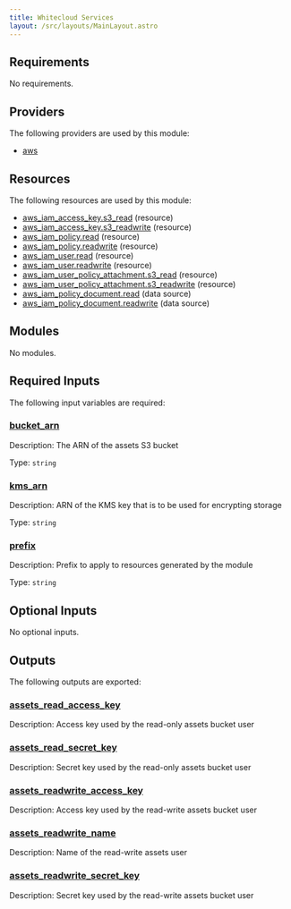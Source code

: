 ```yaml
---
title: Whitecloud Services
layout: /src/layouts/MainLayout.astro
---
```




## Requirements

No requirements.

## Providers

The following providers are used by this module:

- <a name="provider_aws"></a> [aws](#provider\_aws)

## Resources

The following resources are used by this module:

- [aws_iam_access_key.s3_read](https://registry.terraform.io/providers/hashicorp/aws/latest/docs/resources/iam_access_key) (resource)
- [aws_iam_access_key.s3_readwrite](https://registry.terraform.io/providers/hashicorp/aws/latest/docs/resources/iam_access_key) (resource)
- [aws_iam_policy.read](https://registry.terraform.io/providers/hashicorp/aws/latest/docs/resources/iam_policy) (resource)
- [aws_iam_policy.readwrite](https://registry.terraform.io/providers/hashicorp/aws/latest/docs/resources/iam_policy) (resource)
- [aws_iam_user.read](https://registry.terraform.io/providers/hashicorp/aws/latest/docs/resources/iam_user) (resource)
- [aws_iam_user.readwrite](https://registry.terraform.io/providers/hashicorp/aws/latest/docs/resources/iam_user) (resource)
- [aws_iam_user_policy_attachment.s3_read](https://registry.terraform.io/providers/hashicorp/aws/latest/docs/resources/iam_user_policy_attachment) (resource)
- [aws_iam_user_policy_attachment.s3_readwrite](https://registry.terraform.io/providers/hashicorp/aws/latest/docs/resources/iam_user_policy_attachment) (resource)
- [aws_iam_policy_document.read](https://registry.terraform.io/providers/hashicorp/aws/latest/docs/data-sources/iam_policy_document) (data source)
- [aws_iam_policy_document.readwrite](https://registry.terraform.io/providers/hashicorp/aws/latest/docs/data-sources/iam_policy_document) (data source)

## Modules

No modules.

## Required Inputs

The following input variables are required:

### <a name="input_bucket_arn"></a> [bucket\_arn](#input\_bucket\_arn)

Description: The ARN of the assets S3 bucket

Type: `string`

### <a name="input_kms_arn"></a> [kms\_arn](#input\_kms\_arn)

Description: ARN of the KMS key that is to be used for encrypting storage

Type: `string`

### <a name="input_prefix"></a> [prefix](#input\_prefix)

Description: Prefix to apply to resources generated by the module

Type: `string`

## Optional Inputs

No optional inputs.

## Outputs

The following outputs are exported:

### <a name="output_assets_read_access_key"></a> [assets\_read\_access\_key](#output\_assets\_read\_access\_key)

Description: Access key used by the read-only assets bucket user

### <a name="output_assets_read_secret_key"></a> [assets\_read\_secret\_key](#output\_assets\_read\_secret\_key)

Description: Secret key used by the read-only assets bucket user

### <a name="output_assets_readwrite_access_key"></a> [assets\_readwrite\_access\_key](#output\_assets\_readwrite\_access\_key)

Description: Access key used by the read-write assets bucket user

### <a name="output_assets_readwrite_name"></a> [assets\_readwrite\_name](#output\_assets\_readwrite\_name)

Description: Name of the read-write assets user

### <a name="output_assets_readwrite_secret_key"></a> [assets\_readwrite\_secret\_key](#output\_assets\_readwrite\_secret\_key)

Description: Secret key used by the read-write assets bucket user


